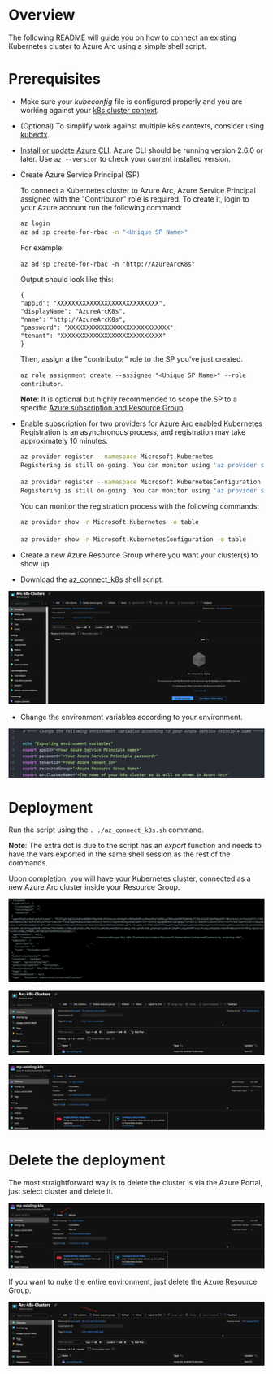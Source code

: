 # Overview

The following README will guide you on how to connect an existing Kubernetes cluster to Azure Arc using a simple shell script.

# Prerequisites

* Make sure your *kubeconfig* file is configured properly and you are working against your [k8s cluster context](https://kubernetes.io/docs/tasks/access-application-cluster/configure-access-multiple-clusters/). 

* (Optional) To simplify work against multiple k8s contexts, consider using [kubectx](https://github.com/ahmetb/kubectx).

* [Install or update Azure CLI](https://docs.microsoft.com/en-us/cli/azure/install-azure-cli?view=azure-cli-latest). Azure CLI should be running version 2.6.0 or later. Use ```az --version``` to check your current installed version.

* Create Azure Service Principal (SP)   

    To connect a Kubernetes cluster to Azure Arc, Azure Service Principal assigned with the "Contributor" role is required. To create it, login to your Azure account run the following command:

    ```bash
    az login
    az ad sp create-for-rbac -n "<Unique SP Name>"
    ```

    For example:

    ```az ad sp create-for-rbac -n "http://AzureArcK8s"```

    Output should look like this:
    ```
    {
    "appId": "XXXXXXXXXXXXXXXXXXXXXXXXXXXX",
    "displayName": "AzureArcK8s",
    "name": "http://AzureArcK8s",
    "password": "XXXXXXXXXXXXXXXXXXXXXXXXXXXX",
    "tenant": "XXXXXXXXXXXXXXXXXXXXXXXXXXXX"
    }
    ```

    Then, assign a the "contributor" role to the SP you've just created.
    
    ```az role assignment create --assignee "<Unique SP Name>" --role contributor```.

    **Note**: It is optional but highly recommended to scope the SP to a specific [Azure subscription and Resource Group](https://docs.microsoft.com/en-us/cli/azure/ad/sp?view=azure-cli-latest)

* Enable subscription for two providers for Azure Arc enabled Kubernetes<br> 
  Registration is an asynchronous process, and registration may take approximately 10 minutes.
  ```bash
  az provider register --namespace Microsoft.Kubernetes
  Registering is still on-going. You can monitor using 'az provider show -n Microsoft.Kubernetes'

  az provider register --namespace Microsoft.KubernetesConfiguration
  Registering is still on-going. You can monitor using 'az provider show -n Microsoft.KubernetesConfiguration'
  ```
  You can monitor the registration process with the following commands:
  ```bash
  az provider show -n Microsoft.Kubernetes -o table
 
  az provider show -n Microsoft.KubernetesConfiguration -o table
  ```

* Create a new Azure Resource Group where you want your cluster(s) to show up. 

* Download the [az_connect_k8s](../scripts/az_connect_k8s.sh) shell script.

![](../img/onboard_k8s/01.png)

* Change the environment variables according to your environment. 

![](../img/onboard_k8s/02.png)

# Deployment

Run the script using the ```. ./az_connect_k8s.sh``` command. 

**Note**: The extra dot is due to the script has an *export* function and needs to have the vars exported in the same shell session as the rest of the commands. 

Upon completion, you will have your Kubernetes cluster, connected as a new Azure Arc cluster inside your Resource Group. 

![](../img/onboard_k8s/03.png)

![](../img/onboard_k8s/04.png)

![](../img/onboard_k8s/05.png)

# Delete the deployment

The most straightforward way is to delete the cluster is via the Azure Portal, just select cluster and delete it. 

![](../img/onboard_k8s/06.png)

If you want to nuke the entire environment, just delete the Azure Resource Group.

![](../img/onboard_k8s/07.png)